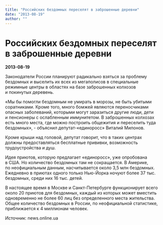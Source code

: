 ```yaml
---
title: "Российских бездомных переселят в заброшенные деревни"
date: "2013-08-19"
author: ""
---
```


# Российских бездомных переселят в заброшенные деревни

**2013-08-19** 

Законодатели России планируют радикально взяться за проблему бездомных  и выселить их всех из мегаполисов в специальные режимные центры  в областях на базе заброшенных колхозов и покинутых деревень.

«Мы бы помогли бездомным не умирать в морозы, не быть убитыми  соратниками. Кроме того, много бомжей являются переносчиками опасных  заболеваний, которыми могут заразиться другие люди, дети и пенсионеры  с ослабленным иммунитетом. В заброшенных колхозах есть много места,  где можно построить общежития и переселить туда бездомных», -  объяснил  депутат-«единоросс» Виталий Милонов.

Кроме крыши над головой, депутат говорит, что в таких центрах должны  предоставляться бесплатные прививки, возможность трудоустройства и душ.

Идея приютов, которую предлагает «единоросс», уже опробована в США.  Но количество бездомных там не сокращается. В Америке, по неофициальным  данным, насчитывается около 3,5 млн бездомных. Ежедневно в приютах  одного только Нью-Йорка ночуют более 37 тыс. бездомных, среди  них 16 тыс. детей.

В настоящее время в Москве и Санкт-Петербурге функционирует всего  около 20 приютов для бездомных, каждый из которых может вместить  одновременно не более 60 лиц без определенного места жительства. Общее  количество бездомных в России, по неофициальной статистике, приближается  к 4 миллионам человек.

Источник: news.online.ua
